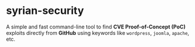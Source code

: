 # syrian-security
A simple and fast command-line tool to find **CVE Proof-of-Concept (PoC)** exploits directly from **GitHub** using keywords like `wordpress`, `joomla`, `apache`, etc.
